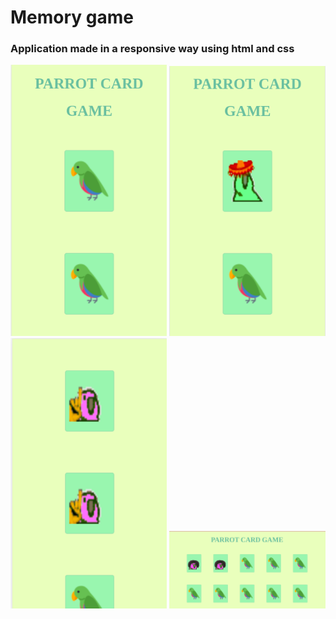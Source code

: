 <h1>Memory game</h1>

<h3>Application made in a responsive way using html and css</h3>



<div  float="left">



<img src="./img/cara.png" width="250" />  
<img src="./img/coroa.png" width="250" />

<img src="./img/mat.png" width="250" />


<img src="./img/todas.png" width="250" />





</div>
